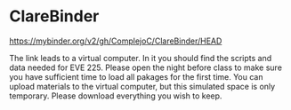 # ClareBinder

https://mybinder.org/v2/gh/ComplejoC/ClareBinder/HEAD

The link leads to a virtual computer. In it you should find the scripts and data needed for EVE 225. Please open the night before class to make sure you have sufficient time to load all pakages for the first time. You can upload materials to the virtual computer, but this simulated space is only temporary. Please download everything you wish to keep.  
